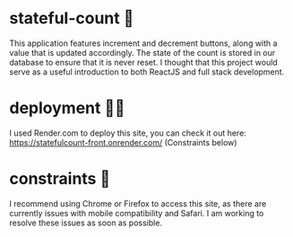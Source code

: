 # stateful-count 🔢
This application features increment and decrement buttons, along with a value that is updated accordingly. The state of the count is stored in our database to ensure that it is never reset. I thought that this project would serve as a useful introduction to both ReactJS and full stack development.

# deployment 👨‍💻
I used Render.com to deploy this site, you can check it out here: https://statefulcount-front.onrender.com/ (Constraints below)

# constraints 🚫
I recommend using Chrome or Firefox to access this site, as there are currently issues with mobile compatibility and Safari. I am working to resolve these issues as soon as possible.
